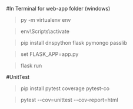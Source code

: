 #In Terminal for web-app folder (windows)

> py -m virtualenv env

> env\Scripts\activate

> pip install dnspython flask pymongo passlib

> set FLASK_APP=app.py

> flask run

#UnitTest
> pip install pytest coverage pytest-co

> pytest --cov=unittest --cov-report=html


